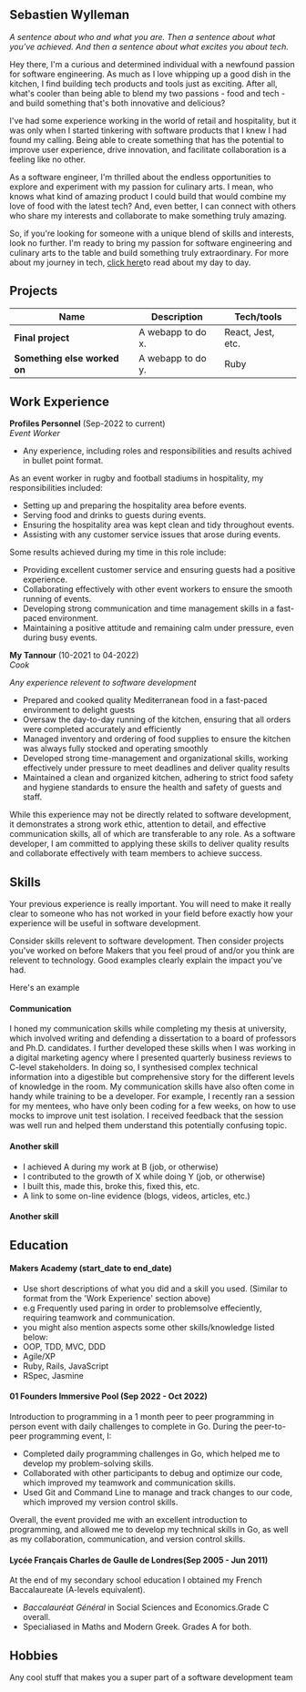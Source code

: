 ## Sebastien Wylleman

*A sentence about who and what you are. Then a sentence about what you've achieved. And then a sentence about what excites you about tech.*

Hey there, I'm a curious and determined individual with a newfound passion for software engineering. As much as I love whipping up a good dish in the kitchen, I find building tech products and tools just as exciting. After all, what's cooler than being able to blend my two passions - food and tech - and build something that's both innovative and delicious? 

I've had some experience working in the world of retail and hospitality, but it was only when I started tinkering with software products that I knew I had found my calling. Being able to create something that has the potential to improve user experience, drive innovation, and facilitate collaboration is a feeling like no other. 

As a software engineer, I'm thrilled about the endless opportunities to explore and experiment with my passion for culinary arts. I mean, who knows what kind of amazing product I could build that would combine my love of food with the latest tech? And, even better, I can connect with others who share my interests and collaborate to make something truly amazing.

So, if you're looking for someone with a unique blend of skills and interests, look no further. I'm ready to bring my passion for software engineering and culinary arts to the table and build something truly extraordinary. For more about my journey in tech, [click here](https://twitter.com/SebJWylleman)to read about my day to day.

## Projects

| Name                         | Description       | Tech/tools        |
| ---------------------------- | ----------------- | ----------------- |
| **Final project**            | A webapp to do x. | React, Jest, etc. |
| **Something else worked on** | A webapp to do y. | Ruby              |

## Work Experience

**Profiles Personnel** (Sep-2022 to current)  
_Event Worker_

- Any experience, including roles and responsibilities and results achived in bullet point format.

As an event worker in rugby and football stadiums in hospitality, my responsibilities included:

- Setting up and preparing the hospitality area before events.
- Serving food and drinks to guests during events.
- Ensuring the hospitality area was kept clean and tidy throughout events.
- Assisting with any customer service issues that arose during events.

Some results achieved during my time in this role include:

- Providing excellent customer service and ensuring guests had a positive experience.
- Collaborating effectively with other event workers to ensure the smooth running of events.
- Developing strong communication and time management skills in a fast-paced environment.
- Maintaining a positive attitude and remaining calm under pressure, even during busy events.

**My Tannour** (10-2021 to 04-2022)  
_Cook_

*Any experience relevent to software development*

- Prepared and cooked quality Mediterranean food in a fast-paced environment to delight guests
- Oversaw the day-to-day running of the kitchen, ensuring that all orders were completed accurately and efficiently
- Managed inventory and ordering of food supplies to ensure the kitchen was always fully stocked and operating smoothly
- Developed strong time-management and organizational skills, working effectively under pressure to meet deadlines and deliver quality results
- Maintained a clean and organized kitchen, adhering to strict food safety and hygiene standards to ensure the health and safety of guests and staff.

While this experience may not be directly related to software development, it demonstrates a strong work ethic, attention to detail, and effective communication skills, all of which are transferable to any role. As a software developer, I am committed to applying these skills to deliver quality results and collaborate effectively with team members to achieve success.


## Skills

Your previous experience is really important. You will need to make it really clear to someone who has not worked in your field before exactly how your experience will be useful in software development.

Consider skills relevent to software development. Then consider projects you've worked on before Makers that you feel proud of and/or you think are relevent to technology. Good examples clearly explain the impact you've had. 


Here's an example

#### Communication
I honed my communication skills while completing my thesis at university, which involved writing and defending a dissertation to a board of professors and Ph.D. candidates. I further developed these skills when I was working in a digital marketing agency where I presented quarterly business reviews to C-level stakeholders. In doing so, I synthesised complex technical information into a digestible but comprehensive story for the different levels of knowledge in the room. My communication skills have also often come in handy while training to be a developer. For example, I recently ran a session for my mentees, who have only been coding for a few weeks, on how to use mocks to improve unit test isolation. I received feedback that the session was well run and helped them understand this potentially confusing topic.

#### Another skill

- I achieved A during my work at B (job, or otherwise)
- I contributed to the growth of X while doing Y (job, or otherwise)
- I built this, made this, broke this, fixed this, etc.
- A link to some on-line evidence (blogs, videos, articles, etc.)

#### Another skill


## Education

#### Makers Academy (start_date to end_date)
- Use short descriptions of what you did and a skill you used. (Similar to format from the 'Work Experience' section above)
- e.g Frequently used paring in order to problemsolve effeciently, requiring teamwork and communication.
- you might also mention aspects some other skills/knowledge listed below: 
- OOP, TDD, MVC, DDD
- Agile/XP
- Ruby, Rails, JavaScript
- RSpec, Jasmine

#### 01 Founders Immersive Pool (Sep 2022 - Oct 2022)
Introduction to programming in a 1 month peer to peer programming in person event with daily challenges to complete in Go. During the peer-to-peer programming event, I:

- Completed daily programming challenges in Go, which helped me to develop my problem-solving skills.
- Collaborated with other participants to debug and optimize our code, which improved my teamwork and communication skills.
- Used Git and Command Line to manage and track changes to our code, which improved my version control skills.

Overall, the event provided me with an excellent introduction to programming, and allowed me to develop my technical skills in Go, as well as my collaboration, communication, and version control skills.

#### Lycée Français Charles de Gaulle de Londres(Sep 2005 - Jun 2011)
At the end of my secondary school education I obtained my French Baccalaureate (A-levels equivalent).
- *Baccalauréat Général* in Social Sciences and Economics.Grade C overall.
- Specialiased in Maths and Modern Greek. Grades A for both. 

## Hobbies

Any cool stuff that makes you a super part of a software development team
